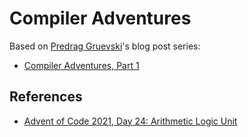 # Compiler Adventures

Based on [Predrag Gruevski](https://predr.ag)'s blog post series:

- [Compiler Adventures, Part 1](https://predr.ag/blog/compiler-adventures-part1-no-op-instructions)

## References

- [Advent of Code 2021, Day 24: Arithmetic Logic Unit](https://adventofcode.com/2021/day/24)
